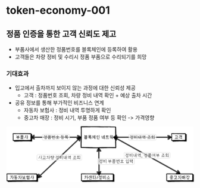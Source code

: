 # token-economy-001

## 정품 인증을 통한 고객 신뢰도 제고
- 부품사에서 생산한 정품번호를 블록체인에 등록하여 활용
- 고객들은 차량 정비 및 수리시 정품 부품으로 수리되기를 희망


### 기대효과
* 입고에서 출차까지 보이지 않는 과정에 대한 신뢰성 제공
  + 고객 : 정품번호 조회, 차량 정비 내역 확인 + 예상 출차 시간
* 공유 정보를 통해 부가적인 비즈니스 연계
  + 자동차 보험사 : 정비 내역 투명하게 확인
  + 중고차 매장 : 정비 시기, 부품 정품 여부 등 확인 -> 가격영향
  
  
![Alt text](/car_mgnt.jpg "부품정보관리체계 구축")
